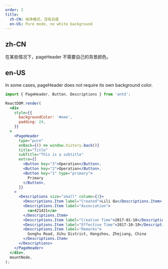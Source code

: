```yaml
---
order: 2
title:
  zh-CN: 纯净模式，没有白底
  en-US: Pure mode, no white background
---
```


## zh-CN

在某些情况下，pageHeader 不需要自己的背景颜色。

## en-US

In some cases, pageHeader does not require its own background color.

```jsx
import { PageHeader, Button, Descriptions } from 'antd';

ReactDOM.render(
  <div
    style={{
      backgroundColor: '#eee',
      padding: 24,
    }}
  >
    <PageHeader
      type="pure"
      onBack={() => window.history.back()}
      title="Title"
      subTitle="This is a subtitle"
      extra={[
        <Button key="3">Operation</Button>,
        <Button key="2">Operation</Button>,
        <Button key="1" type="primary">
          Primary
        </Button>,
      ]}
    >
      <Descriptions size="small" column={3}>
        <Descriptions.Item label="Created">Lili Qu</Descriptions.Item>
        <Descriptions.Item label="Association">
          <a>421421</a>
        </Descriptions.Item>
        <Descriptions.Item label="Creation Time">2017-01-10</Descriptions.Item>
        <Descriptions.Item label="Effective Time">2017-10-10</Descriptions.Item>
        <Descriptions.Item label="Remarks">
          Gonghu Road, Xihu District, Hangzhou, Zhejiang, China
        </Descriptions.Item>
      </Descriptions>
    </PageHeader>
  </div>,
  mountNode,
);
```

<style>
#components-page-header-demo-pure .code-box-demo .ant-page-header {
  border: 1px solid #1890ff;
}
</style>

